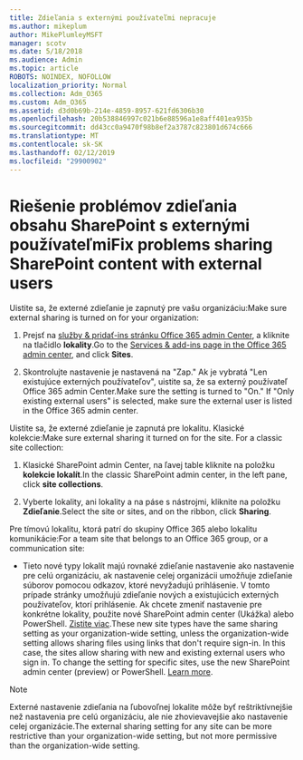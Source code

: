 ```yaml
---
title: Zdieľania s externými používateľmi nepracuje
ms.author: mikeplum
author: MikePlumleyMSFT
manager: scotv
ms.date: 5/18/2018
ms.audience: Admin
ms.topic: article
ROBOTS: NOINDEX, NOFOLLOW
localization_priority: Normal
ms.collection: Adm_O365
ms.custom: Adm_O365
ms.assetid: d3d0b69b-214e-4859-8957-621fd6306b30
ms.openlocfilehash: 20b538846997c021b6e88596a1e8aff401ea935b
ms.sourcegitcommit: dd43cc0a9470f98b8ef2a3787c823801d674c666
ms.translationtype: MT
ms.contentlocale: sk-SK
ms.lasthandoff: 02/12/2019
ms.locfileid: "29900902"
---
```

# <a name="fix-problems-sharing-sharepoint-content-with-external-users"></a><span data-ttu-id="a6b3c-102">Riešenie problémov zdieľania obsahu SharePoint s externými používateľmi</span><span class="sxs-lookup"><span data-stu-id="a6b3c-102">Fix problems sharing SharePoint content with external users</span></span>

<span data-ttu-id="a6b3c-103">Uistite sa, že externé zdieľanie je zapnutý pre vašu organizáciu:</span><span class="sxs-lookup"><span data-stu-id="a6b3c-103">Make sure external sharing is turned on for your organization:</span></span>
  
1. <span data-ttu-id="a6b3c-104">Prejsť na [služby &amp; pridať-ins stránku Office 365 admin Center](https://portal.office.com/adminportal/home#/Settings/ServicesAndAddIns), a kliknite na tlačidlo **lokality**.</span><span class="sxs-lookup"><span data-stu-id="a6b3c-104">Go to the [Services &amp; add-ins page in the Office 365 admin center](https://portal.office.com/adminportal/home#/Settings/ServicesAndAddIns), and click **Sites**.</span></span>
    
2. <span data-ttu-id="a6b3c-p101">Skontrolujte nastavenie je nastavená na "Zap." Ak je vybratá "Len existujúce externých používateľov", uistite sa, že sa externý používateľ Office 365 admin Center.</span><span class="sxs-lookup"><span data-stu-id="a6b3c-p101">Make sure the setting is turned to "On." If "Only existing external users" is selected, make sure the external user is listed in the Office 365 admin center.</span></span>
    
<span data-ttu-id="a6b3c-p102">Uistite sa, že externé zdieľanie je zapnutá pre lokalitu. Klasické kolekcie:</span><span class="sxs-lookup"><span data-stu-id="a6b3c-p102">Make sure external sharing it turned on for the site. For a classic site collection:</span></span>
  
1. <span data-ttu-id="a6b3c-109">Klasické SharePoint admin Center, na ľavej table kliknite na položku **kolekcie lokalít**.</span><span class="sxs-lookup"><span data-stu-id="a6b3c-109">In the classic SharePoint admin center, in the left pane, click **site collections**.</span></span>
    
2. <span data-ttu-id="a6b3c-110">Vyberte lokality, ani lokality a na páse s nástrojmi, kliknite na položku **Zdieľanie**.</span><span class="sxs-lookup"><span data-stu-id="a6b3c-110">Select the site or sites, and on the ribbon, click **Sharing**.</span></span>
    
<span data-ttu-id="a6b3c-111">Pre tímovú lokalitu, ktorá patrí do skupiny Office 365 alebo lokalitu komunikácie:</span><span class="sxs-lookup"><span data-stu-id="a6b3c-111">For a team site that belongs to an Office 365 group, or a communication site:</span></span>
  
- <span data-ttu-id="a6b3c-p103">Tieto nové typy lokalít majú rovnaké zdieľanie nastavenie ako nastavenie pre celú organizáciu, ak nastavenie celej organizácii umožňuje zdieľanie súborov pomocou odkazov, ktoré nevyžadujú prihlásenie. V tomto prípade stránky umožňujú zdieľanie nových a existujúcich externých používateľov, ktorí prihlásenie. Ak chcete zmeniť nastavenie pre konkrétne lokality, použite nové SharePoint admin center (Ukážka) alebo PowerShell. [Zistite viac](https://go.microsoft.com/fwlink/?linkid=871863).</span><span class="sxs-lookup"><span data-stu-id="a6b3c-p103">These new site types have the same sharing setting as your organization-wide setting, unless the organization-wide setting allows sharing files using links that don't require sign-in. In this case, the sites allow sharing with new and existing external users who sign in. To change the setting for specific sites, use the new SharePoint admin center (preview) or PowerShell. [Learn more](https://go.microsoft.com/fwlink/?linkid=871863).</span></span>
    
> [!NOTE]
> <span data-ttu-id="a6b3c-116">Externé nastavenie zdieľania na ľubovoľnej lokalite môže byť reštriktívnejšie než nastavenia pre celú organizáciu, ale nie zhovievavejšie ako nastavenie celej organizácie.</span><span class="sxs-lookup"><span data-stu-id="a6b3c-116">The external sharing setting for any site can be more restrictive than your organization-wide setting, but not more permissive than the organization-wide setting.</span></span> 
  


